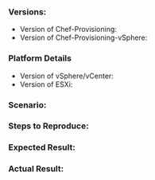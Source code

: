 ### Versions:
<!--- Version of the software where you are encountering the issue --->
<!-- You should probably update in this is not newest release.--->
* Version of Chef-Provisioning:
* Version of Chef-Provisioning-vSphere:

### Platform Details
<!--- What version of vSphere/vCenter are you running? What version of ESXi are you using too?--->
* Version of vSphere/vCenter:
* Version of ESXi:

### Scenario:
<!--- What you are trying to achieve and you can't?--->

### Steps to Reproduce:
<!--- If you are filing an issue what are the things we need to do in order to repro your problem? How are you using this cookbook or any resources it includes?--->

### Expected Result:
<!--- What are you expecting to happen as the consequence of above reproduction steps?--->

### Actual Result:
<!--- What actually happens after the reproduction steps? Include the error output or a link to a gist if possible.--->

